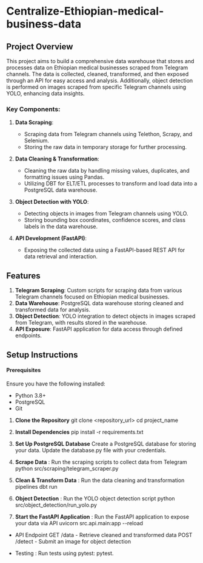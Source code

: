 # Centralize-Ethiopian-medical-business-data

## Project Overview

This project aims to build a comprehensive data warehouse that stores and processes data on Ethiopian medical businesses scraped from Telegram channels. The data is collected, cleaned, transformed, and then exposed through an API for easy access and analysis. Additionally, object detection is performed on images scraped from specific Telegram channels using YOLO, enhancing data insights.

### Key Components:

1. **Data Scraping**: 
   - Scraping data from Telegram channels using Telethon, Scrapy, and Selenium.
   - Storing the raw data in temporary storage for further processing.

2. **Data Cleaning & Transformation**: 
   - Cleaning the raw data by handling missing values, duplicates, and formatting issues using Pandas.
   - Utilizing DBT for ELT/ETL processes to transform and load data into a PostgreSQL data warehouse.

3. **Object Detection with YOLO**: 
   - Detecting objects in images from Telegram channels using YOLO.
   - Storing bounding box coordinates, confidence scores, and class labels in the data warehouse.

4. **API Development (FastAPI)**: 
   - Exposing the collected data using a FastAPI-based REST API for data retrieval and interaction.


## Features

1. **Telegram Scraping**: Custom scripts for scraping data from various Telegram channels focused on Ethiopian medical businesses.
2. **Data Warehouse**: PostgreSQL data warehouse storing cleaned and transformed data for analysis.
3. **Object Detection**: YOLO integration to detect objects in images scraped from Telegram, with results stored in the warehouse.
4. **API Exposure**: FastAPI application for data access through defined endpoints.


## Setup Instructions
#### Prerequisites
Ensure you have the following installed:

- Python 3.8+
- PostgreSQL
- Git

1. **Clone the Repository**
git clone <repository_url>
cd project_name

2. **Install Dependencies**
pip install -r requirements.txt

3. **Set Up PostgreSQL Database**
Create a PostgreSQL database for storing your data. Update the database.py file with your credentials.

4. **Scrape Data** : Run the scraping scripts to collect data from Telegram
python src/scraping/telegram_scraper.py

5. **Clean & Transform Data** : Run the data cleaning and transformation pipelines
dbt run

6. **Object Detection** : Run the YOLO object detection script
python src/object_detection/run_yolo.py

7. **Start the FastAPI Application** : Run the FastAPI application to expose your data via API
uvicorn src.api.main:app --reload

- API Endpoint
GET /data - Retrieve cleaned and transformed data
POST /detect - Submit an image for object detection

- Testing  : Run tests using pytest:
pytest.